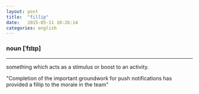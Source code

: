 ```yaml
---
layout: post
title:  "fillip"
date:   2015-05-11 10:26:14 
categories: english
---
```

### noun [ˈfɪlɪp]
-----------

something which acts as a stimulus or boost to an activity.

"Completion of the important groundwork for push notifications has provided a fillip to the morale in the team"


